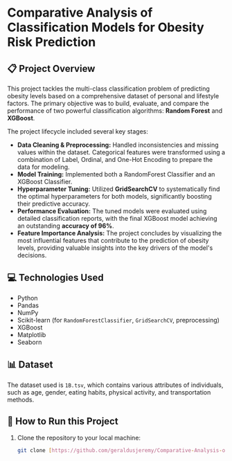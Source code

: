 
# Comparative Analysis of Classification Models for Obesity Risk Prediction

## 📋 Project Overview

This project tackles the multi-class classification problem of predicting obesity levels based on a comprehensive dataset of personal and lifestyle factors. The primary objective was to build, evaluate, and compare the performance of two powerful classification algorithms: **Random Forest** and **XGBoost**.

The project lifecycle included several key stages:
- **Data Cleaning & Preprocessing:** Handled inconsistencies and missing values within the dataset. Categorical features were transformed using a combination of Label, Ordinal, and One-Hot Encoding to prepare the data for modeling.
- **Model Training:** Implemented both a RandomForest Classifier and an XGBoost Classifier.
- **Hyperparameter Tuning:** Utilized **GridSearchCV** to systematically find the optimal hyperparameters for both models, significantly boosting their predictive accuracy.
- **Performance Evaluation:** The tuned models were evaluated using detailed classification reports, with the final XGBoost model achieving an outstanding **accuracy of 96%**.
- **Feature Importance Analysis:** The project concludes by visualizing the most influential features that contribute to the prediction of obesity levels, providing valuable insights into the key drivers of the model's decisions.

## 💻 Technologies Used
- Python
- Pandas
- NumPy
- Scikit-learn (for `RandomForestClassifier`, `GridSearchCV`, preprocessing)
- XGBoost
- Matplotlib
- Seaborn

## 📊 Dataset
The dataset used is `1B.tsv`, which contains various attributes of individuals, such as age, gender, eating habits, physical activity, and transportation methods.

## 🚀 How to Run this Project
1. Clone the repository to your local machine:
   ```bash
   git clone [https://github.com/geraldusjeremy/Comparative-Analysis-of-Classification-Models-for-Obesity-Risk-Prediction.git](https://github.com/geraldusjeremy/Comparative-Analysis-of-Classification-Models-for-Obesity-Risk-Prediction.git)
